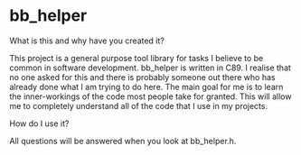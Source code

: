 # bb_helper
What is this and why have you created it?

  This project is a general purpose tool library for tasks I believe to be 
common in software development. bb_helper is written in C89. I realise that no 
one asked for this and there is probably someone out there who has already done 
what I am trying to do here. The main goal for me is to learn the 
inner-workings of the code most people take for granted. This will allow me to 
completely understand all of the code that I use in my projects.

How do I use it?

All questions will be answered when you look at bb_helper.h.